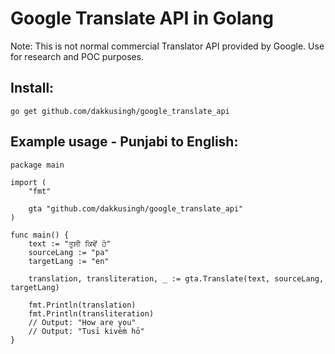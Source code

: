 # Google Translate API in Golang
Note: This is not normal commercial Translator API provided by Google.
Use for research and POC purposes.

## Install:
```
go get github.com/dakkusingh/google_translate_api
```

## Example usage - Punjabi to English:
```
package main

import (
	"fmt"

	gta "github.com/dakkusingh/google_translate_api"
)

func main() {
	text := "ਤੁਸੀ ਕਿਵੇਂ ਹੋ"
	sourceLang := "pa"
	targetLang := "en"

	translation, transliteration, _ := gta.Translate(text, sourceLang, targetLang)
	
	fmt.Println(translation)
	fmt.Println(transliteration)
	// Output: "How are you"
	// Output: "Tusī kivēṁ hō"
}
```
